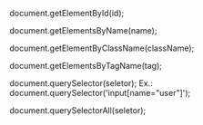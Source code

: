 document.getElementById(id);

document.getElementsByName(name);

document.getElementByClassName(className);

document.getElementsByTagName(tag);

document.querySelector(seletor);
Ex.: document.querySelector('input[name="user"]');

document.querySelectorAll(seletor);
